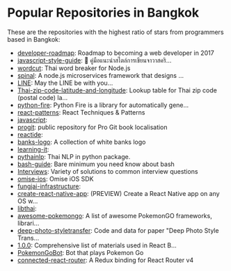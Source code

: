 # Popular Repositories in Bangkok

These are the repositories with the highest ratio of stars from programmers based in Bangkok:

- [developer-roadmap](https://github.com/kamranahmedse/developer-roadmap): Roadmap to becoming a web developer in 2017
- [javascript-style-guide](https://github.com/lvarayut/javascript-style-guide): :closed_book:  คู่มือแนะนำสไตล์การเขียนจาวาสคริ...
- [wordcut](https://github.com/veer66/wordcut): Thai word breaker for Node.js
- [spinal](https://github.com/jitta/spinal): A node.js microservices framework that designs ...
- [LINE](https://github.com/carpedm20/LINE): May the LINE be with you...
- [Thai-zip-code-latitude-and-longitude](https://github.com/rathpanyowat/Thai-zip-code-latitude-and-longitude): Lookup table for Thai zip code (postal code) la...
- [python-fire](https://github.com/google/python-fire): Python Fire is a library for automatically gene...
- [react-patterns](https://github.com/vasanthk/react-patterns): React Techniques & Patterns 
- [javascript](https://github.com/adminho/javascript): 
- [progit](https://github.com/opendream/progit): public repository for Pro Git book localisation
- [reactide](https://github.com/reactide/reactide): 
- [banks-logo](https://github.com/omise/banks-logo): A collection of white banks logo
- [learning-it](https://github.com/adminho/learning-it): 
- [pythainlp](https://github.com/wannaphongcom/pythainlp): Thai NLP in python package.
- [bash-guide](https://github.com/Idnan/bash-guide): Bare minimum you need know about bash
- [Interviews](https://github.com/kdn251/Interviews): Variety of solutions to common interview questions
- [omise-ios](https://github.com/omise/omise-ios): Omise iOS SDK
- [fungjai-infrastructure](https://github.com/jiramot/fungjai-infrastructure): 
- [create-react-native-app](https://github.com/react-community/create-react-native-app): (PREVIEW) Create a React Native app on any OS w...
- [libthai](https://github.com/tlwg/libthai): 
- [awesome-pokemongo](https://github.com/pogodevorg/awesome-pokemongo): A list of awesome PokemonGO frameworks, librari...
- [deep-photo-styletransfer](https://github.com/luanfujun/deep-photo-styletransfer): Code and data for paper "Deep Photo Style Trans...
- [1.0.0](https://github.com/reactbkk/1.0.0): Comprehensive list of materials used in React B...
- [PokemonGoBot](https://github.com/jabbink/PokemonGoBot): Bot that plays Pokemon Go
- [connected-react-router](https://github.com/supasate/connected-react-router): A Redux binding for React Router v4
